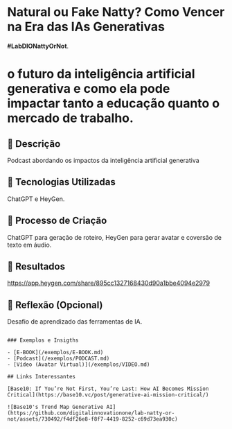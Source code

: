 # Natural ou Fake Natty? Como Vencer na Era das IAs Generativas

 **#LabDIONattyOrNot**.


# o futuro da inteligência artificial generativa e como ela pode impactar tanto a educação quanto o mercado de trabalho.

## 📒 Descrição
Podcast abordando os impactos da inteligência artificial generativa

## 🤖 Tecnologias Utilizadas
ChatGPT e HeyGen.

## 🧐 Processo de Criação
ChatGPT para geração de roteiro, HeyGen para gerar avatar e coversão de texto em áudio.

## 🚀 Resultados
https://app.heygen.com/share/895cc1327168430d90a1bbe4094e2979

## 💭 Reflexão (Opcional)
Desafio de aprendizado das ferramentas de IA.
```

### Exemplos e Insigths

- [E-BOOK](/exemplos/E-BOOK.md)
- [Podcast](/exemplos/PODCAST.md)
- [Vídeo (Avatar Virtual)](/exemplos/VIDEO.md)

## Links Interessantes

[Base10: If You’re Not First, You’re Last: How AI Becomes Mission Critical](https://base10.vc/post/generative-ai-mission-critical/)

![Base10's Trend Map Generative AI](https://github.com/digitalinnovationone/lab-natty-or-not/assets/730492/f4df26e8-f8f7-4419-8252-c69d73ea930c)
